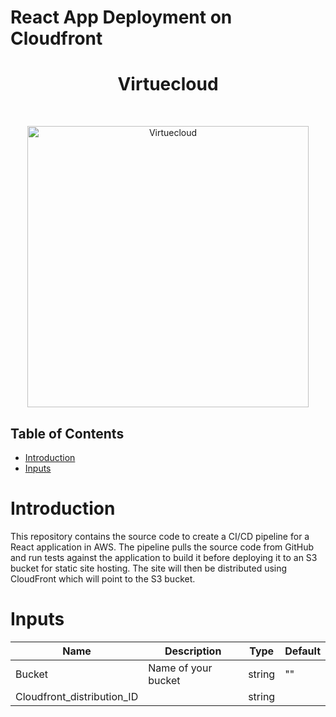 # React App Deployment on Cloudfront 

<h1 align="center"> Virtuecloud </h1> <br>
<p align="center">
  <a href="https://virtuecloud.io/">
    <img alt="Virtuecloud" title="Virtuecloud" src="https://virtuecloud.io/assets/images/VitueCloud_Logo.png" width="450">
  </a>
</p>

## Table of Contents

- [Introduction](#introduction)
- [Inputs](#Inputs)

# Introduction

This repository contains the source code to create a CI/CD pipeline for a React application in AWS. The pipeline pulls the source code from GitHub and run tests against the application to build it before deploying it to an S3 bucket for static site hosting. The site will then be distributed using CloudFront which will point to the S3 bucket.

# Inputs

|Name              |Description|Type|Default|
|------------------|-----------|-------|-------|
|Bucket    |Name of your bucket |string |""|
|Cloudfront_distribution_ID  |  |string ||
